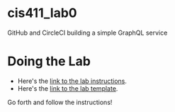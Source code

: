 # cis411_lab0
GitHub and CircleCI building a simple GraphQL service

# Doing the Lab
- Here's the [link to the lab instructions](labreports/LAB_INSTRUCTIONS.md).
- Here's the [link to the lab template](labreports/LAB.md).

Go forth and follow the instructions!
